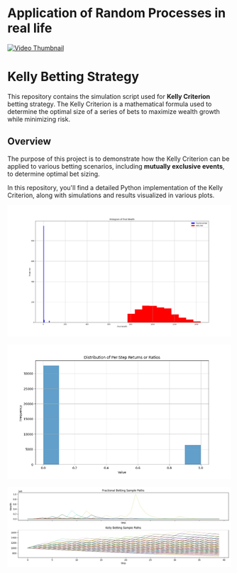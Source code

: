 # Application of Random Processes in real life

[![Video Thumbnail](https://img.youtube.com/vi/ts9lsA_WT1Y/0.jpg)](https://www.youtube.com/watch?v=ts9lsA_WT1Y)

# Kelly Betting Strategy

This repository contains the simulation script used for **Kelly Criterion** betting strategy. The Kelly Criterion is a mathematical formula used to determine the optimal size of a series of bets to maximize wealth growth while minimizing risk.

## Overview

The purpose of this project is to demonstrate how the Kelly Criterion can be applied to various betting scenarios, including **mutually exclusive events**, to determine optimal bet sizing.

In this repository, you'll find a detailed Python implementation of the Kelly Criterion, along with simulations and results visualized in various plots.

![Histogram of final wealth](Figure_1.png)

![Distribution of outcomes](Figure_2.png)

![Sample path comparison](Figure_3.png)



